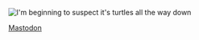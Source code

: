 ![I'm beginning to suspect it's turtles all the way down ](https://www.explainxkcd.com/wiki/images/3/35/xkcd_2601_finished_picture.png)

<a rel="me" href="https://mastodon.gamedev.place/@pettett">Mastodon</a>

<!--
**StolenCheese/StolenCheese** is a ✨ _special_ ✨ repository because its `README.md` (this file) appears on your GitHub profile.

Here are some ideas to get you started:

- 🔭 I’m currently working on ...
- 🌱 I’m currently learning ...
- 👯 I’m looking to collaborate on ...
- 🤔 I’m looking for help with ...
- 💬 Ask me about ...
- 📫 How to reach me: ...
- 😄 Pronouns: ...
- ⚡ Fun fact: ...
-->
